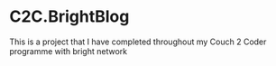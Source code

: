 # C2C.BrightBlog
This is a project that I have completed throughout my Couch 2 Coder programme with bright network
